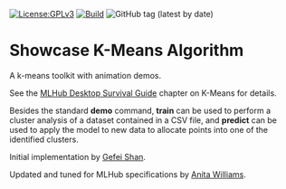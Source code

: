 [![License:GPLv3](https://img.shields.io/badge/License-GPLv3-orange.svg)](https://www.gnu.org/licenses/gpl-3.0.en.html)
[![Build](https://github.com/acwkayon/kmeans/actions/workflows/build.yml/badge.svg)](https://github.com/acwkayon/kmeans/actions/workflows/build.yml)
![GitHub tag (latest by date)](https://img.shields.io/github/v/tag/acwkayon/kmeans?style=plastic)

# Showcase K-Means Algorithm

A k-means toolkit with animation demos.

See the [MLHub Desktop Survival
Guide](https://survivor.togaware.com/mlhub/kmeans.html) chapter on
K-Means for details.

Besides the standard **demo** command, **train** can be used to
perform a cluster analysis of a dataset contained in a CSV file, and
**predict** can be used to apply the model to new data to allocate
points into one of the identified clusters.

Initial implementation by [Gefei
Shan](https://github.com/davecatmeow/showcase-demo).

Updated and tuned for MLHub specifications by [Anita
Williams](https://github.com/acwkayon/kmeans).
